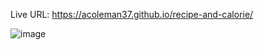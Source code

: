 Live URL: https://acoleman37.github.io/recipe-and-calorie/

![image](https://user-images.githubusercontent.com/89278623/144771865-9ab7885a-1936-4959-9fc1-b97b9d46eecd.png)
